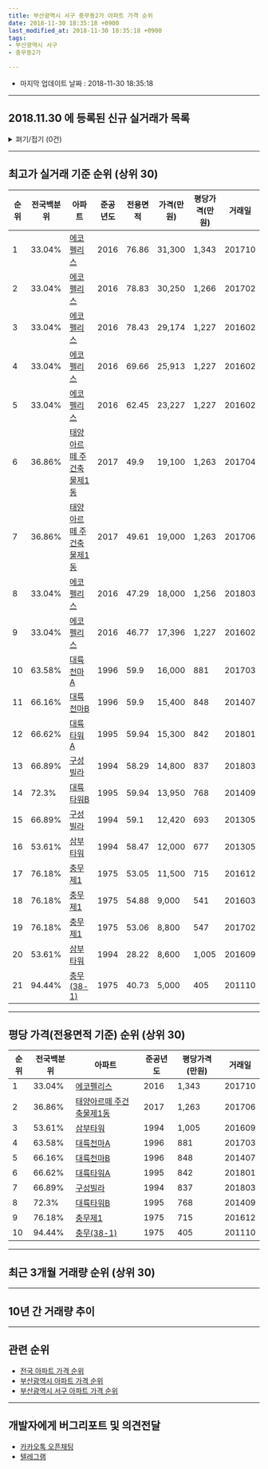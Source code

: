 ```yaml
---
title: 부산광역시 서구 충무동2가 아파트 가격 순위
date: 2018-11-30 18:35:18 +0900
last_modified_at: 2018-11-30 18:35:18 +0900
tags:
- 부산광역시 서구
- 충무동2가

---
```


* 마지막 업데이트 날짜 : 2018-11-30 18:35:18

---

## 2018.11.30 에 등록된 신규 실거래가 목록

<details>
<summary>펴기/접기 (0건)</summary>
<div markdown="1">

|아파트|전국백분위|준공년도|전용면적|가격(만원)|평당가격(만원)|거래일|
|---|---|---|---|---|---|---|
|없음|||||||


</div>
</details>

---

## 최고가 실거래 기준 순위 (상위 30)


|순위|전국백분위|아파트|준공년도|전용면적|가격(만원)|평당가격(만원)|거래일|
|---|---|---|---|---|---|---|---|
|1|33.04%|[에코펠리스](https://search.naver.com/search.naver?query=%EB%B6%80%EC%82%B0%EA%B4%91%EC%97%AD%EC%8B%9C+%EC%84%9C%EA%B5%AC+%EC%B6%A9%EB%AC%B4%EB%8F%992%EA%B0%80+%EC%97%90%EC%BD%94%ED%8E%A0%EB%A6%AC%EC%8A%A4)|2016|76.86|31,300|1,343|201710|
|2|33.04%|[에코펠리스](https://search.naver.com/search.naver?query=%EB%B6%80%EC%82%B0%EA%B4%91%EC%97%AD%EC%8B%9C+%EC%84%9C%EA%B5%AC+%EC%B6%A9%EB%AC%B4%EB%8F%992%EA%B0%80+%EC%97%90%EC%BD%94%ED%8E%A0%EB%A6%AC%EC%8A%A4)|2016|78.83|30,250|1,266|201702|
|3|33.04%|[에코펠리스](https://search.naver.com/search.naver?query=%EB%B6%80%EC%82%B0%EA%B4%91%EC%97%AD%EC%8B%9C+%EC%84%9C%EA%B5%AC+%EC%B6%A9%EB%AC%B4%EB%8F%992%EA%B0%80+%EC%97%90%EC%BD%94%ED%8E%A0%EB%A6%AC%EC%8A%A4)|2016|78.43|29,174|1,227|201602|
|4|33.04%|[에코펠리스](https://search.naver.com/search.naver?query=%EB%B6%80%EC%82%B0%EA%B4%91%EC%97%AD%EC%8B%9C+%EC%84%9C%EA%B5%AC+%EC%B6%A9%EB%AC%B4%EB%8F%992%EA%B0%80+%EC%97%90%EC%BD%94%ED%8E%A0%EB%A6%AC%EC%8A%A4)|2016|69.66|25,913|1,227|201602|
|5|33.04%|[에코펠리스](https://search.naver.com/search.naver?query=%EB%B6%80%EC%82%B0%EA%B4%91%EC%97%AD%EC%8B%9C+%EC%84%9C%EA%B5%AC+%EC%B6%A9%EB%AC%B4%EB%8F%992%EA%B0%80+%EC%97%90%EC%BD%94%ED%8E%A0%EB%A6%AC%EC%8A%A4)|2016|62.45|23,227|1,227|201602|
|6|36.86%|[태양아르떼 주건축물제1동](https://search.naver.com/search.naver?query=%EB%B6%80%EC%82%B0%EA%B4%91%EC%97%AD%EC%8B%9C+%EC%84%9C%EA%B5%AC+%EC%B6%A9%EB%AC%B4%EB%8F%992%EA%B0%80+%ED%83%9C%EC%96%91%EC%95%84%EB%A5%B4%EB%96%BC+%EC%A3%BC%EA%B1%B4%EC%B6%95%EB%AC%BC%EC%A0%9C1%EB%8F%99)|2017|49.9|19,100|1,263|201704|
|7|36.86%|[태양아르떼 주건축물제1동](https://search.naver.com/search.naver?query=%EB%B6%80%EC%82%B0%EA%B4%91%EC%97%AD%EC%8B%9C+%EC%84%9C%EA%B5%AC+%EC%B6%A9%EB%AC%B4%EB%8F%992%EA%B0%80+%ED%83%9C%EC%96%91%EC%95%84%EB%A5%B4%EB%96%BC+%EC%A3%BC%EA%B1%B4%EC%B6%95%EB%AC%BC%EC%A0%9C1%EB%8F%99)|2017|49.61|19,000|1,263|201706|
|8|33.04%|[에코펠리스](https://search.naver.com/search.naver?query=%EB%B6%80%EC%82%B0%EA%B4%91%EC%97%AD%EC%8B%9C+%EC%84%9C%EA%B5%AC+%EC%B6%A9%EB%AC%B4%EB%8F%992%EA%B0%80+%EC%97%90%EC%BD%94%ED%8E%A0%EB%A6%AC%EC%8A%A4)|2016|47.29|18,000|1,256|201803|
|9|33.04%|[에코펠리스](https://search.naver.com/search.naver?query=%EB%B6%80%EC%82%B0%EA%B4%91%EC%97%AD%EC%8B%9C+%EC%84%9C%EA%B5%AC+%EC%B6%A9%EB%AC%B4%EB%8F%992%EA%B0%80+%EC%97%90%EC%BD%94%ED%8E%A0%EB%A6%AC%EC%8A%A4)|2016|46.77|17,396|1,227|201602|
|10|63.58%|[대륙천마A](https://search.naver.com/search.naver?query=%EB%B6%80%EC%82%B0%EA%B4%91%EC%97%AD%EC%8B%9C+%EC%84%9C%EA%B5%AC+%EC%B6%A9%EB%AC%B4%EB%8F%992%EA%B0%80+%EB%8C%80%EB%A5%99%EC%B2%9C%EB%A7%88A)|1996|59.9|16,000|881|201703|
|11|66.16%|[대륙천마B](https://search.naver.com/search.naver?query=%EB%B6%80%EC%82%B0%EA%B4%91%EC%97%AD%EC%8B%9C+%EC%84%9C%EA%B5%AC+%EC%B6%A9%EB%AC%B4%EB%8F%992%EA%B0%80+%EB%8C%80%EB%A5%99%EC%B2%9C%EB%A7%88B)|1996|59.9|15,400|848|201407|
|12|66.62%|[대륙타워A](https://search.naver.com/search.naver?query=%EB%B6%80%EC%82%B0%EA%B4%91%EC%97%AD%EC%8B%9C+%EC%84%9C%EA%B5%AC+%EC%B6%A9%EB%AC%B4%EB%8F%992%EA%B0%80+%EB%8C%80%EB%A5%99%ED%83%80%EC%9B%8CA)|1995|59.94|15,300|842|201801|
|13|66.89%|[구성빌라](https://search.naver.com/search.naver?query=%EB%B6%80%EC%82%B0%EA%B4%91%EC%97%AD%EC%8B%9C+%EC%84%9C%EA%B5%AC+%EC%B6%A9%EB%AC%B4%EB%8F%992%EA%B0%80+%EA%B5%AC%EC%84%B1%EB%B9%8C%EB%9D%BC)|1994|58.29|14,800|837|201803|
|14|72.3%|[대륙타워B](https://search.naver.com/search.naver?query=%EB%B6%80%EC%82%B0%EA%B4%91%EC%97%AD%EC%8B%9C+%EC%84%9C%EA%B5%AC+%EC%B6%A9%EB%AC%B4%EB%8F%992%EA%B0%80+%EB%8C%80%EB%A5%99%ED%83%80%EC%9B%8CB)|1995|59.94|13,950|768|201409|
|15|66.89%|[구성빌라](https://search.naver.com/search.naver?query=%EB%B6%80%EC%82%B0%EA%B4%91%EC%97%AD%EC%8B%9C+%EC%84%9C%EA%B5%AC+%EC%B6%A9%EB%AC%B4%EB%8F%992%EA%B0%80+%EA%B5%AC%EC%84%B1%EB%B9%8C%EB%9D%BC)|1994|59.1|12,420|693|201305|
|16|53.61%|[삼부타워](https://search.naver.com/search.naver?query=%EB%B6%80%EC%82%B0%EA%B4%91%EC%97%AD%EC%8B%9C+%EC%84%9C%EA%B5%AC+%EC%B6%A9%EB%AC%B4%EB%8F%992%EA%B0%80+%EC%82%BC%EB%B6%80%ED%83%80%EC%9B%8C)|1994|58.47|12,000|677|201305|
|17|76.18%|[충무제1](https://search.naver.com/search.naver?query=%EB%B6%80%EC%82%B0%EA%B4%91%EC%97%AD%EC%8B%9C+%EC%84%9C%EA%B5%AC+%EC%B6%A9%EB%AC%B4%EB%8F%992%EA%B0%80+%EC%B6%A9%EB%AC%B4%EC%A0%9C1)|1975|53.05|11,500|715|201612|
|18|76.18%|[충무제1](https://search.naver.com/search.naver?query=%EB%B6%80%EC%82%B0%EA%B4%91%EC%97%AD%EC%8B%9C+%EC%84%9C%EA%B5%AC+%EC%B6%A9%EB%AC%B4%EB%8F%992%EA%B0%80+%EC%B6%A9%EB%AC%B4%EC%A0%9C1)|1975|54.88|9,000|541|201603|
|19|76.18%|[충무제1](https://search.naver.com/search.naver?query=%EB%B6%80%EC%82%B0%EA%B4%91%EC%97%AD%EC%8B%9C+%EC%84%9C%EA%B5%AC+%EC%B6%A9%EB%AC%B4%EB%8F%992%EA%B0%80+%EC%B6%A9%EB%AC%B4%EC%A0%9C1)|1975|53.06|8,800|547|201702|
|20|53.61%|[삼부타워](https://search.naver.com/search.naver?query=%EB%B6%80%EC%82%B0%EA%B4%91%EC%97%AD%EC%8B%9C+%EC%84%9C%EA%B5%AC+%EC%B6%A9%EB%AC%B4%EB%8F%992%EA%B0%80+%EC%82%BC%EB%B6%80%ED%83%80%EC%9B%8C)|1994|28.22|8,600|1,005|201609|
|21|94.44%|[충무(38-1)](https://search.naver.com/search.naver?query=%EB%B6%80%EC%82%B0%EA%B4%91%EC%97%AD%EC%8B%9C+%EC%84%9C%EA%B5%AC+%EC%B6%A9%EB%AC%B4%EB%8F%992%EA%B0%80+%EC%B6%A9%EB%AC%B4%2838-1%29)|1975|40.73|5,000|405|201110|


---

## 평당 가격(전용면적 기준) 순위 (상위 30)


|순위|전국백분위|아파트|준공년도|평당가격(만원)|거래일|
|---|---|---|---|---|---|
|1|33.04%|[에코펠리스](https://search.naver.com/search.naver?query=%EB%B6%80%EC%82%B0%EA%B4%91%EC%97%AD%EC%8B%9C+%EC%84%9C%EA%B5%AC+%EC%B6%A9%EB%AC%B4%EB%8F%992%EA%B0%80+%EC%97%90%EC%BD%94%ED%8E%A0%EB%A6%AC%EC%8A%A4)|2016|1,343|201710|
|2|36.86%|[태양아르떼 주건축물제1동](https://search.naver.com/search.naver?query=%EB%B6%80%EC%82%B0%EA%B4%91%EC%97%AD%EC%8B%9C+%EC%84%9C%EA%B5%AC+%EC%B6%A9%EB%AC%B4%EB%8F%992%EA%B0%80+%ED%83%9C%EC%96%91%EC%95%84%EB%A5%B4%EB%96%BC+%EC%A3%BC%EA%B1%B4%EC%B6%95%EB%AC%BC%EC%A0%9C1%EB%8F%99)|2017|1,263|201706|
|3|53.61%|[삼부타워](https://search.naver.com/search.naver?query=%EB%B6%80%EC%82%B0%EA%B4%91%EC%97%AD%EC%8B%9C+%EC%84%9C%EA%B5%AC+%EC%B6%A9%EB%AC%B4%EB%8F%992%EA%B0%80+%EC%82%BC%EB%B6%80%ED%83%80%EC%9B%8C)|1994|1,005|201609|
|4|63.58%|[대륙천마A](https://search.naver.com/search.naver?query=%EB%B6%80%EC%82%B0%EA%B4%91%EC%97%AD%EC%8B%9C+%EC%84%9C%EA%B5%AC+%EC%B6%A9%EB%AC%B4%EB%8F%992%EA%B0%80+%EB%8C%80%EB%A5%99%EC%B2%9C%EB%A7%88A)|1996|881|201703|
|5|66.16%|[대륙천마B](https://search.naver.com/search.naver?query=%EB%B6%80%EC%82%B0%EA%B4%91%EC%97%AD%EC%8B%9C+%EC%84%9C%EA%B5%AC+%EC%B6%A9%EB%AC%B4%EB%8F%992%EA%B0%80+%EB%8C%80%EB%A5%99%EC%B2%9C%EB%A7%88B)|1996|848|201407|
|6|66.62%|[대륙타워A](https://search.naver.com/search.naver?query=%EB%B6%80%EC%82%B0%EA%B4%91%EC%97%AD%EC%8B%9C+%EC%84%9C%EA%B5%AC+%EC%B6%A9%EB%AC%B4%EB%8F%992%EA%B0%80+%EB%8C%80%EB%A5%99%ED%83%80%EC%9B%8CA)|1995|842|201801|
|7|66.89%|[구성빌라](https://search.naver.com/search.naver?query=%EB%B6%80%EC%82%B0%EA%B4%91%EC%97%AD%EC%8B%9C+%EC%84%9C%EA%B5%AC+%EC%B6%A9%EB%AC%B4%EB%8F%992%EA%B0%80+%EA%B5%AC%EC%84%B1%EB%B9%8C%EB%9D%BC)|1994|837|201803|
|8|72.3%|[대륙타워B](https://search.naver.com/search.naver?query=%EB%B6%80%EC%82%B0%EA%B4%91%EC%97%AD%EC%8B%9C+%EC%84%9C%EA%B5%AC+%EC%B6%A9%EB%AC%B4%EB%8F%992%EA%B0%80+%EB%8C%80%EB%A5%99%ED%83%80%EC%9B%8CB)|1995|768|201409|
|9|76.18%|[충무제1](https://search.naver.com/search.naver?query=%EB%B6%80%EC%82%B0%EA%B4%91%EC%97%AD%EC%8B%9C+%EC%84%9C%EA%B5%AC+%EC%B6%A9%EB%AC%B4%EB%8F%992%EA%B0%80+%EC%B6%A9%EB%AC%B4%EC%A0%9C1)|1975|715|201612|
|10|94.44%|[충무(38-1)](https://search.naver.com/search.naver?query=%EB%B6%80%EC%82%B0%EA%B4%91%EC%97%AD%EC%8B%9C+%EC%84%9C%EA%B5%AC+%EC%B6%A9%EB%AC%B4%EB%8F%992%EA%B0%80+%EC%B6%A9%EB%AC%B4%2838-1%29)|1975|405|201110|


---

## 최근 3개월 거래량 순위 (상위 30)


<div style="width:100%;">
    <canvas id="deal_count_ranking" height="250"></canvas>
</div>


<script>
new Chart(document.getElementById("deal_count_ranking"), {
    type: 'horizontalBar',
    data: {
        labels: ['구성빌라', '에코펠리스', '대륙천마B', '대륙타워A', '태양아르떼 주건축물제1동'],
        datasets: [{
            label: '실거래 수',
            data: [2, 2, 1, 1, 1],
            borderColor: "rgba(255, 0, 128, 1)",
            backgroundColor: "rgba(255, 0, 128, 0.5)",
            fill: false,
        }]
    },
    options: {
        responsive: true,
        title: {
            display: true,
            text: '최근 3개월 거래량 순위'
        },
        tooltips: {
            mode: 'index',
            intersect: false,
            callbacks: {
                title: function(tooltipItems, data) {
                    return "실거래 수:";
                },
                label: function(tooltipItem, data) {
                    return data.labels[tooltipItem.index] + ": " + tooltipItem.xLabel;
                }
            }
        },
        hover: {
            mode: 'nearest',
            intersect: true
        },
        scales: {
            xAxes: [{
                display: true,
                scaleLabel: {
                    display: true,
                    labelString: '실거래 수'
                },
                ticks: {
                    suggestedMin: 0,
                }
            }],
            yAxes: [{
                display: true,
                ticks: {
                    autoSkip: false,
                    callback: function(value, index, values) {
                        if (value.length > 15)
                            return value.substr(0, 13) + "...";
                        else
                            return value;
                    }
                },
                scaleLabel: {
                    display: false,
                }
            }]
        }
    }
});

</script>


---

## 10년 간 거래량 추이


<div style="width:100%;">
    <canvas id="deal_progress" height="250"></canvas>
</div>

<script>
new Chart(document.getElementById("deal_progress"), {
    type: 'line',
    data: {
        labels: ['200811','200812','200901','200902','200903','200904','200905','200906','200907','200908','200909','200910','200911','200912','201001','201002','201003','201004','201005','201006','201007','201008','201009','201010','201011','201012','201101','201102','201103','201104','201105','201106','201107','201108','201109','201110','201111','201112','201201','201202','201203','201204','201205','201206','201207','201208','201209','201210','201211','201212','201301','201302','201303','201304','201305','201306','201307','201308','201309','201310','201311','201312','201401','201402','201403','201404','201405','201406','201407','201408','201409','201410','201411','201412','201501','201502','201503','201504','201505','201506','201507','201508','201509','201510','201511','201512','201601','201602','201603','201604','201605','201606','201607','201608','201609','201610','201611','201612','201701','201702','201703','201704','201705','201706','201707','201708','201709','201710','201711','201712','201801','201802','201803','201804','201805','201806','201807','201808','201809','201810','201811'],
        datasets: [{
            label: '실거래 수',
            pointRadius: 1,
            data: [0, 0, 0, 0, 0, 1, 0, 0, 2, 1, 1, 1, 0, 0, 1, 0, 0, 0, 0, 2, 1, 0, 0, 1, 0, 0, 1, 1, 2, 0, 0, 1, 4, 0, 2, 1, 0, 0, 0, 3, 0, 0, 0, 1, 0, 0, 0, 2, 0, 2, 1, 1, 1, 4, 2, 1, 0, 0, 3, 1, 2, 0, 0, 1, 0, 0, 0, 0, 1, 0, 1, 0, 2, 0, 0, 0, 2, 0, 0, 0, 0, 0, 0, 1, 1, 0, 0, 83, 8, 2, 5, 1, 3, 0, 2, 2, 0, 1, 1, 2, 1, 1, 0, 3, 1, 1, 0, 1, 1, 0, 3, 0, 3, 0, 0, 2, 0, 0, 3, 4, 0],
            borderColor: "rgba(255, 201, 14, 1)",
            backgroundColor: "rgba(255, 201, 14, 0.5)",
            fill: true,
        }]
    },
    options: {
        responsive: true,
        title: {
            display: true,
            text: '10년간 거래량 추이'
        },
        tooltips: {
            mode: 'index',
            intersect: false,
        },
        hover: {
            mode: 'nearest',
            intersect: true
        },
        scales: {
            xAxes: [{
                display: true,
                scaleLabel: {
                    display: true,
                    labelString: '년/월'
                }
            }],
            yAxes: [{
                display: true,
                ticks: {
                    suggestedMin: 0,
                },
                scaleLabel: {
                    display: true,
                    labelString: '실거래 수'
                }
            }]
        }
    }
});

</script>


---

## 관련 순위

- [전국 아파트 가격 순위](https://inasie.github.io/apt-ranking/전국)
- [부산광역시 아파트 가격 순위](https://inasie.github.io/apt-ranking/부산광역시)
- [부산광역시 서구 아파트 가격 순위](https://inasie.github.io/apt-ranking/부산광역시-서구)


---

## 개발자에게 버그리포트 및 의견전달

- [카카오톡 오픈채팅](https://open.kakao.com/o/gLJUAP4)
- [텔레그램](https://t.me/inasie)

